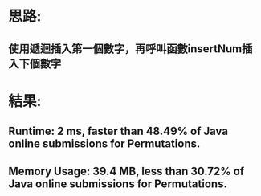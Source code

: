 # 思路: 
## 使用遞迴插入第一個數字，再呼叫函數insertNum插入下個數字

# 結果:
## Runtime: 2 ms, faster than 48.49% of Java online submissions for Permutations.
## Memory Usage: 39.4 MB, less than 30.72% of Java online submissions for Permutations.
